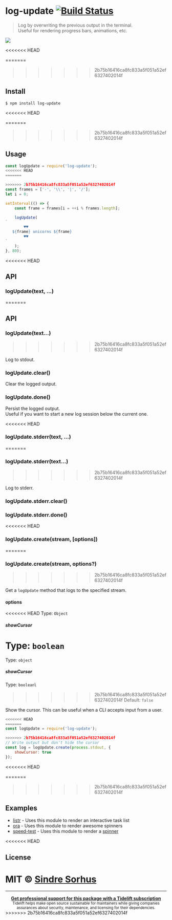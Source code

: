 # log-update [![Build Status](https://travis-ci.org/sindresorhus/log-update.svg?branch=master)](https://travis-ci.org/sindresorhus/log-update)

> Log by overwriting the previous output in the terminal.<br>
> Useful for rendering progress bars, animations, etc.

![](screenshot.gif)

<<<<<<< HEAD

=======
>>>>>>> 2b75b16416ca8fc833a5f051a52ef6327402014f
## Install

```
$ npm install log-update
```

<<<<<<< HEAD

=======
>>>>>>> 2b75b16416ca8fc833a5f051a52ef6327402014f
## Usage

```js
const logUpdate = require('log-update');
<<<<<<< HEAD
=======

>>>>>>> 2b75b16416ca8fc833a5f051a52ef6327402014f
const frames = ['-', '\\', '|', '/'];
let i = 0;

setInterval(() => {
	const frame = frames[i = ++i % frames.length];

	logUpdate(
`
        ♥♥
   ${frame} unicorns ${frame}
        ♥♥
`
	);
}, 80);
```

<<<<<<< HEAD

## API

### logUpdate(text, ...)
=======
## API

### logUpdate(text…)
>>>>>>> 2b75b16416ca8fc833a5f051a52ef6327402014f

Log to stdout.

### logUpdate.clear()

Clear the logged output.

### logUpdate.done()

Persist the logged output.<br>
Useful if you want to start a new log session below the current one.

<<<<<<< HEAD
### logUpdate.stderr(text, ...)
=======
### logUpdate.stderr(text…)
>>>>>>> 2b75b16416ca8fc833a5f051a52ef6327402014f

Log to stderr.

### logUpdate.stderr.clear()
### logUpdate.stderr.done()

<<<<<<< HEAD
### logUpdate.create(stream, [options])
=======
### logUpdate.create(stream, options?)
>>>>>>> 2b75b16416ca8fc833a5f051a52ef6327402014f

Get a `logUpdate` method that logs to the specified stream.

#### options

<<<<<<< HEAD
Type: `Object`

##### showCursor

Type: `boolean`<br>
=======
Type: `object`

##### showCursor

Type: `boolean`\
>>>>>>> 2b75b16416ca8fc833a5f051a52ef6327402014f
Default: `false`

Show the cursor. This can be useful when a CLI accepts input from a user.

```js
<<<<<<< HEAD
=======
const logUpdate = require('log-update');

>>>>>>> 2b75b16416ca8fc833a5f051a52ef6327402014f
// Write output but don't hide the cursor
const log = logUpdate.create(process.stdout, {
	showCursor: true
});
```

<<<<<<< HEAD

=======
>>>>>>> 2b75b16416ca8fc833a5f051a52ef6327402014f
## Examples

- [listr](https://github.com/SamVerschueren/listr) - Uses this module to render an interactive task list
- [ora](https://github.com/sindresorhus/ora) - Uses this module to render awesome spinners
- [speed-test](https://github.com/sindresorhus/speed-test) - Uses this module to render a [spinner](https://github.com/sindresorhus/elegant-spinner)

<<<<<<< HEAD

## License

MIT © [Sindre Sorhus](https://sindresorhus.com)
=======
---

<div align="center">
	<b>
		<a href="https://tidelift.com/subscription/pkg/npm-log-update?utm_source=npm-log-update&utm_medium=referral&utm_campaign=readme">Get professional support for this package with a Tidelift subscription</a>
	</b>
	<br>
	<sub>
		Tidelift helps make open source sustainable for maintainers while giving companies<br>assurances about security, maintenance, and licensing for their dependencies.
	</sub>
</div>
>>>>>>> 2b75b16416ca8fc833a5f051a52ef6327402014f
